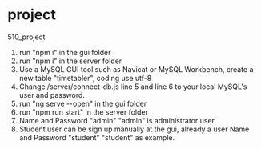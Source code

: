 # project
510_project
1. run "npm i" in the gui folder
2. run "npm i" in the server folder
3. Use a MySQL GUI tool such as Navicat or MySQL Workbench, create a new table "timetabler", coding use utf-8
4. Change /server/connect-db.js line 5 and line 6 to your local MySQL's user and password.
5. run "ng serve --open" in the gui folder
6. run "npm run start" in the server folder
7. Name and Password "admin" "admin" is administrator user.
8. Student user can be sign up manually at the gui, already a user Name and Password "student" "student" as example.
